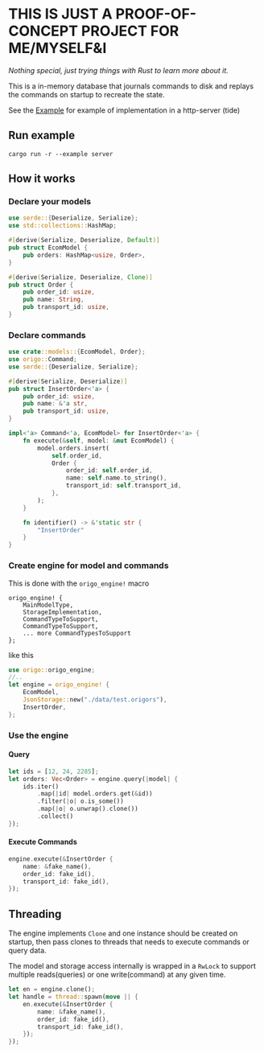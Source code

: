 # **THIS IS JUST A PROOF-OF-CONCEPT PROJECT FOR ME/MYSELF&I**
*Nothing special, just trying things with Rust to learn more about it.*

This is a in-memory database that journals commands to disk and replays the commands on startup to recreate the state.

See the [Example](examples/server/) for example of implementation in a http-server (tide)

## Run example
`cargo run -r --example server`

## How it works
### Declare your models
```rust
use serde::{Deserialize, Serialize};
use std::collections::HashMap;

#[derive(Serialize, Deserialize, Default)]
pub struct EcomModel {
    pub orders: HashMap<usize, Order>,
}

#[derive(Serialize, Deserialize, Clone)]
pub struct Order {
    pub order_id: usize,
    pub name: String,
    pub transport_id: usize,
}

```

### Declare commands
```rust
use crate::models::{EcomModel, Order};
use origo::Command;
use serde::{Deserialize, Serialize};

#[derive(Serialize, Deserialize)]
pub struct InsertOrder<'a> {
    pub order_id: usize,
    pub name: &'a str,
    pub transport_id: usize,
}

impl<'a> Command<'a, EcomModel> for InsertOrder<'a> {
    fn execute(&self, model: &mut EcomModel) {
        model.orders.insert(
            self.order_id,
            Order {
                order_id: self.order_id,
                name: self.name.to_string(),
                transport_id: self.transport_id,
            },
        );
    }

    fn identifier() -> &'static str {
        "InsertOrder"
    }
}
```

### Create engine for model and commands
This is done with the `origo_engine!` macro
```
origo_engine! {
    MainModelType,
    StorageImplementation,
    CommandTypeToSupport,
    CommandTypeToSupport,
    ... more CommandTypesToSupport
};
```
like this
```rust
use origo::origo_engine;
//..
let engine = origo_engine! {
    EcomModel,
    JsonStorage::new("./data/test.origors"),
    InsertOrder,
};
```

### Use the engine
#### Query
```rust
let ids = [12, 24, 2285];
let orders: Vec<Order> = engine.query(|model| {
    ids.iter()
        .map(|id| model.orders.get(&id))
        .filter(|o| o.is_some())
        .map(|o| o.unwrap().clone())
        .collect()
});
```
#### Execute Commands
```rust
engine.execute(&InsertOrder {
    name: &fake_name(),
    order_id: fake_id(),
    transport_id: fake_id(),
});
```

## Threading
The engine implements `Clone` and one instance should be created on startup, then pass clones to threads that needs to execute commands or query data.

The model and storage access internally is wrapped in a `RwLock` to support multiple reads(queries) or one write(command) at any given time.
```rust
let en = engine.clone();
let handle = thread::spawn(move || {
    en.execute(&InsertOrder {
        name: &fake_name(),
        order_id: fake_id(),
        transport_id: fake_id(),
    });
});
```